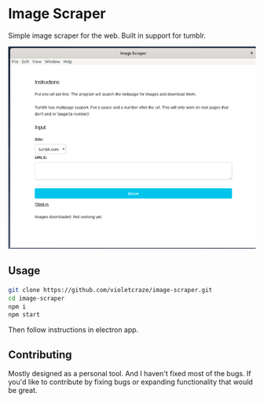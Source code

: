 # Image Scraper

Simple image scraper for the web. Built in support for tumblr.

![screenshot of image scraper app running](./assets/screenshot.png)

## Usage

```bash
git clone https://github.com/violetcraze/image-scraper.git
cd image-scraper
npm i
npm start
```

Then follow instructions in electron app.

## Contributing

Mostly designed as a personal tool. And I haven't fixed most of the bugs. If you'd like to contribute by fixing bugs or expanding functionality that would be great.